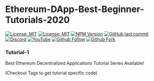 # Ethereum-DApp-Best-Beginner-Tutorials-2020
[![License: MIT](https://img.shields.io/badge/License-MIT-yellow.svg)](https://opensource.org/licenses/MIT)
[![License: MIT](https://img.shields.io/npm/l/express)](https://opensource.org/licenses/MIT)
[![NPM Version](https://img.shields.io/npm/v/npm.svg?style=flat)]()
[![GitHub last commit](https://img.shields.io/github/last-commit/google/skia.svg?style=flat)]()
[![Discord](https://img.shields.io/discord/475163926187999242?logo=discord)](https://discord.gg/t36kuCt)
[![YouTube](https://img.shields.io/youtube/views/1z5M12tcSdQ?style=social)](https://www.youtube.com/c/CodeXpert)
[![Github Follow](https://img.shields.io/github/followers/ThisIsCodeXpert?style=social)]()
[![Github Fork](https://img.shields.io/github/forks/ThisIsCodeXpert/Ethereum-DApp-Best-Beginner-Tutorials-2020?style=social)]()

### Tutorial-1
Best Ethereum Decentralized Applications Tutorial Series Available!

(Checkout Tags to get tutorial specific code)
